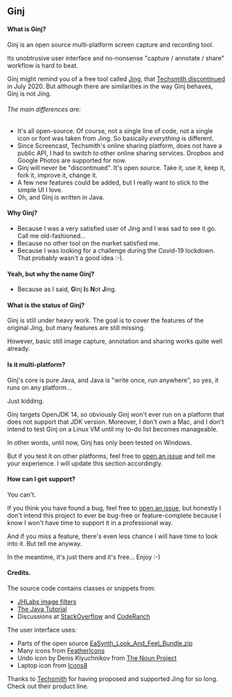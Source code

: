 ## Ginj

#### What is Ginj?

Ginj is an open source multi-platform screen capture and recording tool.

Its unobtrusive user interface and no-nonsense "capture / annotate / share" workflow is hard to beat.

Ginj might remind you of a free tool called [Jing](http://web.archive.org/web/20181002042822/https://www.techsmith.com/jing-tool.html), that [Techsmith discontinued](https://feedback.techsmith.com/techsmith/topics/techsmith-jing-2019-announcement) in July 2020. But although there are similarities in the way Ginj behaves, Ginj is not Jing.

###### The main differences are:
- It's all open-source. Of course, not a single line of code, not a single icon or font was taken from Jing. So basically _everything_ is different. 
- Since Screencast, Techsmith's online sharing platform, does not have a public API, I had to switch to other online sharing services. Dropbox and Google Photos are supported for now.
- Ginj will never be "discontinued". It's open source. Take it, use it, keep it, fork it, improve it, change it.
- A few new features could be added, but I really want to stick to the simple UI I love. 
- Oh, and Ginj is written in Java.

#### Why Ginj?

- Because I was a very satisfied user of Jing and I was sad to see it go. Call me old-fashioned... 
- Because no other tool on the market satisfied me.
- Because I was looking for a challenge during the Covid-19 lockdown. That probably wasn't a good idea :-).

#### Yeah, but why the name Ginj?
- Because as I said, **G**inj **I**s **N**ot **J**ing.

#### What is the status of Ginj? 

Ginj is still under heavy work. The goal is to cover the features of the original Jing, but many features are still missing. 

However, basic still image capture, annotation and sharing works quite well already.


#### Is it multi-platform?

Ginj's core is pure Java, and Java is "write once, run anywhere", so yes, it runs on any platform... 

Just kidding.

Ginj targets OpenJDK 14, so obviously Ginj won't ever run on a platform that does not support that JDK version. Moreover, I don't own a Mac, and I don't intend to test Ginj on a Linux VM until my to-do list becomes manageable.

In other words, until now, Ginj has only been tested on Windows.

But if you test it on other platforms, feel free to [open an issue](https://github.com/Ginj-capture/Ginj/issues) and tell me your experience. I will update this section accordingly. 

#### How can I get support?

You can't.

If you think you have found a bug, feel free to [open an issue](https://github.com/Ginj-capture/Ginj/issues), but honestly I don't intend this project to ever be bug-free or feature-complete because I know I won't have time to support it in a professional way.

And if you miss a feature, there's even less chance I will have time to look into it. But tell me anyway. 

In the meantime, it's just there and it's free... Enjoy :-)

#### Credits. 

The source code contains classes or snippets from:
- [JHLabs image filters](http://jhlabs.com/ip/filters/index.html)
- [The Java Tutorial](https://docs.oracle.com/javase/tutorial/)
- Discussions at [StackOverflow](https://stackoverflow.com/) and [CodeRanch](https://coderanch.com/)

The user interface uses:
- Parts of the open source [EaSynth_Look_And_Feel_Bundle.zip](http://www.easynth.com/freewares/EaSynthLookAndFeel.html) 
- Many icons from [FeatherIcons](https://feathericons.com/)
- Undo icon by Denis Klyuchnikov from [The Noun Project](https://thenounproject.com/)
- Laptop icon from [Icons8](https://icons8.com/)


Thanks to [Techsmith](https://www.techsmith.com/) for having proposed and supported Jing for so long. Check out their product line.